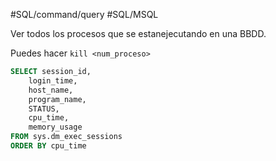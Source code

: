 #SQL/command/query 
#SQL/MSQL 

Ver todos los procesos que se estanejecutando en una BBDD.

Puedes hacer `kill <num_proceso>`

```SQL
SELECT session_id,
	login_time,
	host_name,
	program_name,
	STATUS,
	cpu_time,
	memory_usage
FROM sys.dm_exec_sessions
ORDER BY cpu_time
```